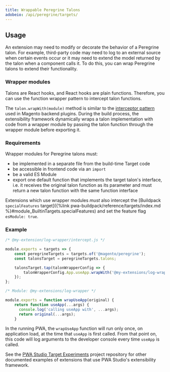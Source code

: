 ```yaml
---
title: Wrappable Peregrine Talons
adobeio: /api/peregrine/targets/
---
```


## Usage

An extension may need to modify or decorate the behavior of a Peregrine talon.
For example, third-party code may need to log to an external source when certain events occur or it may need to extend the model returned by the talon when a component calls it.
To do this, you can wrap Peregrine talons to extend their functionality.

### Wrapper modules

Talons are React hooks, and React hooks are plain functions.
Therefore, you can use the function wrapper pattern to intercept talon functions.

The `talon.wrapWith(module)` method is similar to the [interceptor pattern](https://devdocs.magento.com/guides/v2.4/extension-dev-guide/plugins.html) used in Magento backend plugins.
During the build process, the extensibility framework dynamically wraps a talon implementation with code from a wrapper module by passing the talon function through the wrapper module before exporting it.

### Requirements

Wrapper modules for Peregrine talons must:

- be implemented in a separate file from the build-time Target code
- be accessible in frontend code via an `import`
- be a valid ES Module
- export one default function that implements the target talon's interface, i.e. it receives the original talon function as its parameter and must return a new talon function with the same function interface

Extensions which use wrapper modules _must_ also intercept the [Buildpack `specialFeatures` target]({%link pwa-buildpack/reference/targets/index.md %}#module_BuiltinTargets.specialFeatures) and set the feature flag `esModule: true`.

### Example

```js
/* @my-extension/log-wrapper/intercept.js */

module.exports = targets => {
    const peregrineTargets = targets.of('@magento/peregrine');
    const talonsTarget = peregrineTargets.talons;

    talonsTarget.tap(talonWrapperConfig => {
        talonWrapperConfig.App.useApp.wrapWith('@my-extensions/log-wrapper');
    });
};
 ```

```js
/* Module: @my-extensions/log-wrapper */

module.exports = function wrapUseApp(original) {
    return function useApp(...args) {
      console.log('calling useApp with', ...args);
      return original(...args);
    }
```

In the running PWA, the `wrapUseApp` function will run only once, on application load, at the time that `useApp` is first called.
From that point on, this code will log arguments to the developer console every time `useApp` is called.

See the [PWA Studio Target Experiments][] project repository for other documented examples of extensions that use PWA Studio's extensibility framework.

<!--
The reference doc content is generated automatically from the source code.
To update this section, update the doc blocks in the source code
-->

[talon wrapper configuration object]: #talonwrapperconfig
[pwa studio target experiments]: https://github.com/magento-research/pwa-studio-target-experiments

